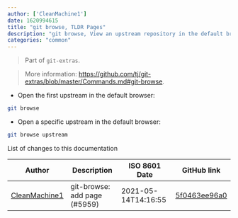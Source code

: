 ```yaml
---
author: ['CleanMachine1']
date: 1620994615
title: "git browse, TLDR Pages"
description: "git browse, View an upstream repository in the default browser."
categories: "common"
---
```

> Part of `git-extras`.

> More information: <https://github.com/tj/git-extras/blob/master/Commands.md#git-browse>.

- Open the first upstream in the default browser:

```bash
git browse
```

- Open a specific upstream in the default browser:

```bash
git browse upstream
```
List of changes to this documentation


Author | Description | ISO 8601 Date | GitHub link
------|-----|-----|-----
[CleanMachine1](mailto:78213164+CleanMachine1@users.noreply.github.com) | git-browse: add page (#5959) | 2021-05-14T14:16:55 | [5f0463ee96a0](https://github.com/tldr-pages/tldr/commit/5f0463ee96a0f11635aa655ead89d544789fa6ba)


